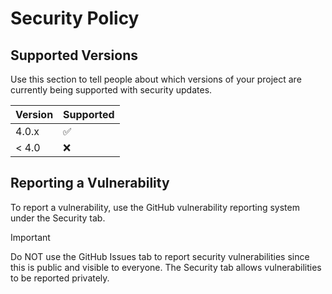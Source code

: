 # Security Policy

## Supported Versions

Use this section to tell people about which versions of your project are
currently being supported with security updates.

| Version | Supported          |
| ------- | ------------------ |
| 4.0.x   | :white_check_mark: |
| < 4.0   | :x:                |

## Reporting a Vulnerability

To report a vulnerability, use the GitHub vulnerability reporting system under the Security tab.

> [!IMPORTANT]
> Do NOT use the GitHub Issues tab to report security vulnerabilities since this is public and visible to everyone.
> The Security tab allows vulnerabilities to be reported privately.

